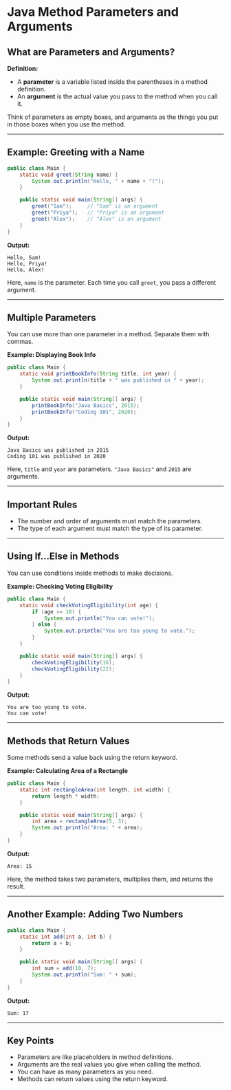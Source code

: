 
# Java Method Parameters and Arguments

## What are Parameters and Arguments?

**Definition:**  
- A **parameter** is a variable listed inside the parentheses in a method definition.  
- An **argument** is the actual value you pass to the method when you call it.

Think of parameters as empty boxes, and arguments as the things you put in those boxes when you use the method.

---

## Example: Greeting with a Name

```java
public class Main {
    static void greet(String name) {
        System.out.println("Hello, " + name + "!");
    }

    public static void main(String[] args) {
        greet("Sam");     // "Sam" is an argument
        greet("Priya");   // "Priya" is an argument
        greet("Alex");    // "Alex" is an argument
    }
}
```
**Output:**
```
Hello, Sam!
Hello, Priya!
Hello, Alex!
```
Here, `name` is the parameter. Each time you call `greet`, you pass a different argument.

---

## Multiple Parameters

You can use more than one parameter in a method. Separate them with commas.

**Example: Displaying Book Info**

```java
public class Main {
    static void printBookInfo(String title, int year) {
        System.out.println(title + " was published in " + year);
    }

    public static void main(String[] args) {
        printBookInfo("Java Basics", 2015);
        printBookInfo("Coding 101", 2020);
    }
}
```
**Output:**
```
Java Basics was published in 2015
Coding 101 was published in 2020
```
Here, `title` and `year` are parameters. `"Java Basics"` and `2015` are arguments.

---

## Important Rules

- The number and order of arguments must match the parameters.
- The type of each argument must match the type of its parameter.

---

## Using If...Else in Methods

You can use conditions inside methods to make decisions.

**Example: Checking Voting Eligibility**

```java
public class Main {
    static void checkVotingEligibility(int age) {
        if (age >= 18) {
            System.out.println("You can vote!");
        } else {
            System.out.println("You are too young to vote.");
        }
    }

    public static void main(String[] args) {
        checkVotingEligibility(16);
        checkVotingEligibility(22);
    }
}
```
**Output:**
```
You are too young to vote.
You can vote!
```

---

## Methods that Return Values

Some methods send a value back using the return keyword.

**Example: Calculating Area of a Rectangle**

```java
public class Main {
    static int rectangleArea(int length, int width) {
        return length * width;
    }

    public static void main(String[] args) {
        int area = rectangleArea(5, 3);
        System.out.println("Area: " + area);
    }
}
```
**Output:**
```
Area: 15
```
Here, the method takes two parameters, multiplies them, and returns the result.

---

## Another Example: Adding Two Numbers

```java
public class Main {
    static int add(int a, int b) {
        return a + b;
    }

    public static void main(String[] args) {
        int sum = add(10, 7);
        System.out.println("Sum: " + sum);
    }
}
```
**Output:**
```
Sum: 17
```

---

## Key Points

- Parameters are like placeholders in method definitions.
- Arguments are the real values you give when calling the method.
- You can have as many parameters as you need.
- Methods can return values using the return keyword.

